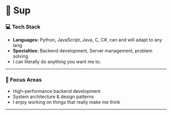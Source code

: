 # 👋 Sup

### 💻 Tech Stack
- **Languages:** Python, JavaScript, Java, C, C#, can and will adapt to any lang
- **Specialties:** Backend development, Server management, problem solving
- I can literally do anything you want me to. 

---

### 🚀 Focus Areas
- High-performance backend development  
- System architecture & design patterns  
- I enjoy working on things that really make me think

---
